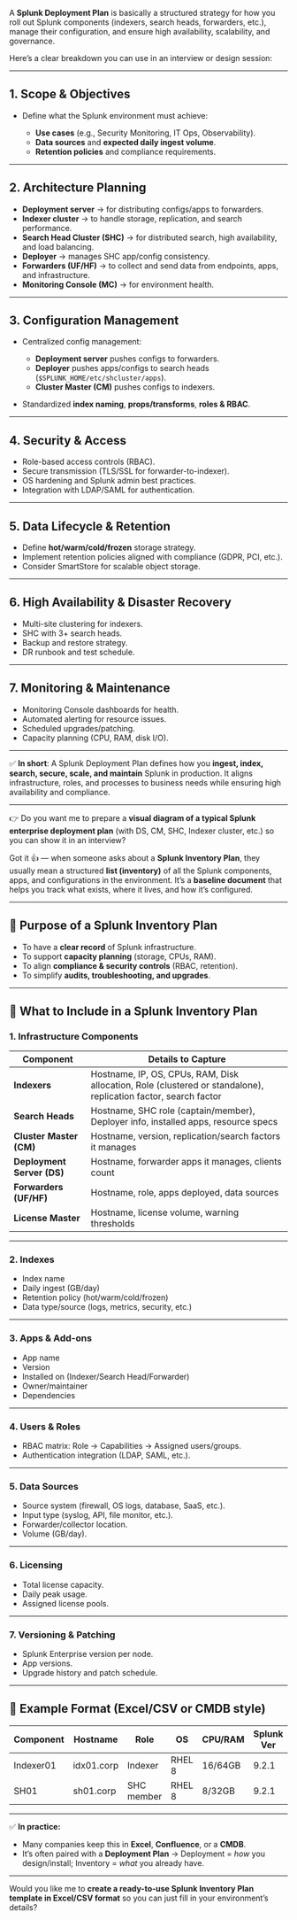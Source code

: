 A **Splunk Deployment Plan** is basically a structured strategy for how you roll out Splunk components (indexers, search heads, forwarders, etc.), manage their configuration, and ensure high availability, scalability, and governance.

Here’s a clear breakdown you can use in an interview or design session:

---

## 1. **Scope & Objectives**

* Define what the Splunk environment must achieve:

  * **Use cases** (e.g., Security Monitoring, IT Ops, Observability).
  * **Data sources** and **expected daily ingest volume**.
  * **Retention policies** and compliance requirements.

---

## 2. **Architecture Planning**

* **Deployment server** → for distributing configs/apps to forwarders.
* **Indexer cluster** → to handle storage, replication, and search performance.
* **Search Head Cluster (SHC)** → for distributed search, high availability, and load balancing.
* **Deployer** → manages SHC app/config consistency.
* **Forwarders (UF/HF)** → to collect and send data from endpoints, apps, and infrastructure.
* **Monitoring Console (MC)** → for environment health.

---

## 3. **Configuration Management**

* Centralized config management:

  * **Deployment server** pushes configs to forwarders.
  * **Deployer** pushes apps/configs to search heads (`$SPLUNK_HOME/etc/shcluster/apps`).
  * **Cluster Master (CM)** pushes configs to indexers.
* Standardized **index naming**, **props/transforms**, **roles & RBAC**.

---

## 4. **Security & Access**

* Role-based access controls (RBAC).
* Secure transmission (TLS/SSL for forwarder-to-indexer).
* OS hardening and Splunk admin best practices.
* Integration with LDAP/SAML for authentication.

---

## 5. **Data Lifecycle & Retention**

* Define **hot/warm/cold/frozen** storage strategy.
* Implement retention policies aligned with compliance (GDPR, PCI, etc.).
* Consider SmartStore for scalable object storage.

---

## 6. **High Availability & Disaster Recovery**

* Multi-site clustering for indexers.
* SHC with 3+ search heads.
* Backup and restore strategy.
* DR runbook and test schedule.

---

## 7. **Monitoring & Maintenance**

* Monitoring Console dashboards for health.
* Automated alerting for resource issues.
* Scheduled upgrades/patching.
* Capacity planning (CPU, RAM, disk I/O).

---

✅ **In short**:
A Splunk Deployment Plan defines how you **ingest, index, search, secure, scale, and maintain** Splunk in production. It aligns infrastructure, roles, and processes to business needs while ensuring high availability and compliance.

---

👉 Do you want me to prepare a **visual diagram of a typical Splunk enterprise deployment plan** (with DS, CM, SHC, Indexer cluster, etc.) so you can show it in an interview?



Got it 👍 — when someone asks about a **Splunk Inventory Plan**, they usually mean a structured **list (inventory)** of all the Splunk components, apps, and configurations in the environment.
It’s a **baseline document** that helps you track what exists, where it lives, and how it’s configured.

---

## 🔹 Purpose of a Splunk Inventory Plan

* To have a **clear record** of Splunk infrastructure.
* To support **capacity planning** (storage, CPUs, RAM).
* To align **compliance & security controls** (RBAC, retention).
* To simplify **audits, troubleshooting, and upgrades**.

---

## 🔹 What to Include in a Splunk Inventory Plan

### 1. **Infrastructure Components**

| Component                  | Details to Capture                                                                                              |
| -------------------------- | --------------------------------------------------------------------------------------------------------------- |
| **Indexers**               | Hostname, IP, OS, CPUs, RAM, Disk allocation, Role (clustered or standalone), replication factor, search factor |
| **Search Heads**           | Hostname, SHC role (captain/member), Deployer info, installed apps, resource specs                              |
| **Cluster Master (CM)**    | Hostname, version, replication/search factors it manages                                                        |
| **Deployment Server (DS)** | Hostname, forwarder apps it manages, clients count                                                              |
| **Forwarders (UF/HF)**     | Hostname, role, apps deployed, data sources                                                                     |
| **License Master**         | Hostname, license volume, warning thresholds                                                                    |

---

### 2. **Indexes**

* Index name
* Daily ingest (GB/day)
* Retention policy (hot/warm/cold/frozen)
* Data type/source (logs, metrics, security, etc.)

---

### 3. **Apps & Add-ons**

* App name
* Version
* Installed on (Indexer/Search Head/Forwarder)
* Owner/maintainer
* Dependencies

---

### 4. **Users & Roles**

* RBAC matrix: Role → Capabilities → Assigned users/groups.
* Authentication integration (LDAP, SAML, etc.).

---

### 5. **Data Sources**

* Source system (firewall, OS logs, database, SaaS, etc.).
* Input type (syslog, API, file monitor, etc.).
* Forwarder/collector location.
* Volume (GB/day).

---

### 6. **Licensing**

* Total license capacity.
* Daily peak usage.
* Assigned license pools.

---

### 7. **Versioning & Patching**

* Splunk Enterprise version per node.
* App versions.
* Upgrade history and patch schedule.

---

## 🔹 Example Format (Excel/CSV or CMDB style)

| Component | Hostname   | Role       | OS     | CPU/RAM | Splunk Ver | Notes   |
| --------- | ---------- | ---------- | ------ | ------- | ---------- | ------- |
| Indexer01 | idx01.corp | Indexer    | RHEL 8 | 16/64GB | 9.2.1      | Site A  |
| SH01      | sh01.corp  | SHC member | RHEL 8 | 8/32GB  | 9.2.1      | Captain |

---

✅ **In practice:**

* Many companies keep this in **Excel**, **Confluence**, or a **CMDB**.
* It’s often paired with a **Deployment Plan** → Deployment = *how* you design/install; Inventory = *what* you already have.

---

Would you like me to **create a ready-to-use Splunk Inventory Plan template in Excel/CSV format** so you can just fill in your environment’s details?


